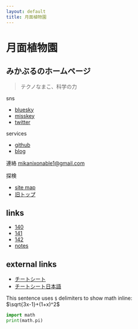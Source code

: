 ```yaml
---
layout: default
title: 月面植物園
---
```

# 月面植物園
みかぶるのホームページ
---
> テクノなまこ、科学の力

sns
- [bluesky](https://bsky.app/profile/mikanixonable.bsky.social)
- [misskey](https://misskey.io/@Mikanixonable)
- [twitter](https://twitter.com/Mikanixonable)

services
- [github](https://github.com/Mikanixonable)
- [blog](https://mikanixonable.hatenablog.com/)


連絡 mikanixonable1@gmail.com

探検
- [site map](1)
- [旧トップ](300)

## links


- [140](140)
- [141](141)
- [142](142)
- [notes](notes)

## external links
- [チートシート](https://github.com/pages-themes/leap-day/blob/master/index.md)
- [チートシート日本語](https://gist.github.com/mignonstyle/083c9e1651d7734f84c99b8cf49d57fa)

This sentence uses `$` delimiters to show math inline:  
$\sqrt{3x-1}+(1+x)^2$

~~~python
import math
print(math.pi)
~~~


